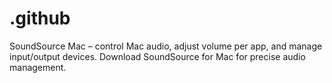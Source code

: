 # .github
SoundSource Mac – control Mac audio, adjust volume per app, and manage input/output devices. Download SoundSource for Mac for precise audio management.  
